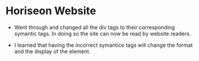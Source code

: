 # Horiseon Website

* Went through and changed all the div tags to their corresponding symantic tags. In doing so the site can now be read by website readers. 

* I learned that having the incorrect symantice tags will change the format and the display of the element. 

